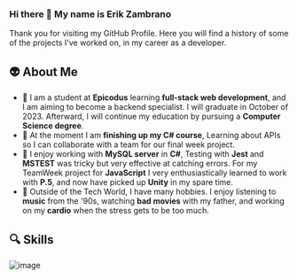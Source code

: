 ### Hi there 👋 My name is Erik Zambrano 

Thank you for visiting my GitHub Profile. Here you will find a history of some of the projects I've worked on, in my career as a developer.

👽️ About Me
---
- 🌱 I am a student at **Epicodus** learning **full-stack web development**, and I am aiming to become a backend specialist. I will graduate in October of 2023. Afterward, I will continue my education by pursuing a **Computer Science degree**.
- 🔭 At the moment I am **finishing up my C# course**, Learning about APIs so I can collaborate with a team for our final week project.
- 👔 I enjoy working with **MySQL server** in **C#**, Testing with **Jest** and **MSTEST** was tricky but very effective at catching errors. For my TeamWeek project for **JavaScript** I very enthusiastically learned to work with **P.5**, and now have picked up **Unity** in my spare time. 
- 🧵 Outside of the Tech World, I have many hobbies. I enjoy listening to **music** from the '90s, watching **bad movies** with my father, and working on my **cardio** when the stress gets to be too much.

🔍️ Skills
---
![image](https://img.shields.io/badge/HTML5-E34F26?style=for-the-badge&logo=html5&logoColor=white)
